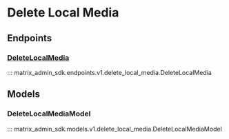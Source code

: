 # Delete Local Media

## Endpoints
### [DeleteLocalMedia](https://matrix-org.github.io/synapse/latest/admin_api/media_admin_api.html#delete-local-media)
::: matrix_admin_sdk.endpoints.v1.delete_local_media.DeleteLocalMedia

## Models
### DeleteLocalMediaModel
::: matrix_admin_sdk.models.v1.delete_local_media.DeleteLocalMediaModel
